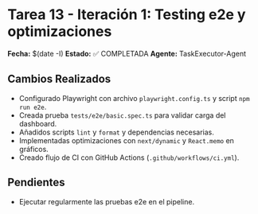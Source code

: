# Tarea 13 - Iteración 1: Testing e2e y optimizaciones

**Fecha:** $(date -I)
**Estado:** ✅ COMPLETADA
**Agente:** TaskExecutor-Agent

## Cambios Realizados
- Configurado Playwright con archivo `playwright.config.ts` y script `npm run e2e`.
- Creada prueba `tests/e2e/basic.spec.ts` para validar carga del dashboard.
- Añadidos scripts `lint` y `format` y dependencias necesarias.
- Implementadas optimizaciones con `next/dynamic` y `React.memo` en gráficos.
- Creado flujo de CI con GitHub Actions (`.github/workflows/ci.yml`).

## Pendientes
- Ejecutar regularmente las pruebas e2e en el pipeline.
